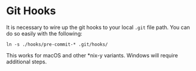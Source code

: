 # Git Hooks

It is necessary to wire up the git hooks to your local `.git` file path. You can do so easily with the following:

`ln -s ./hooks/pre-commit-* .git/hooks/`

This works for macOS and other *nix-y variants. Windows will require additional steps.
